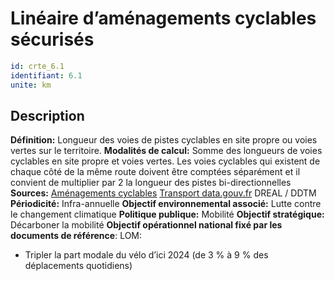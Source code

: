 # Linéaire d’aménagements cyclables sécurisés
```yaml
id: crte_6.1
identifiant: 6.1
unite: km
```
## Description

**Définition:** Longueur des voies de pistes cyclables en site propre ou voies vertes sur le territoire.
**Modalités de calcul:** Somme des longueurs de voies cyclables en site propre et voies vertes.
Les voies cyclables qui existent de chaque côté de la même route doivent être comptées séparément et il convient de multiplier par 2 la longueur des pistes bi-directionnelles
**Sources:** <a href="https://amenagements-cyclables.fr/">Aménagements cyclables</a>
<a href="https://transport.data.gouv.fr/datasets/amenagements-cyclables-france-metropolitaine/">Transport data.gouv.fr</a> DREAL / DDTM
**Périodicité:** Infra-annuelle
**Objectif environnemental associé:** Lutte contre le changement climatique
**Politique publique:** Mobilité
**Objectif stratégique:** Décarboner la mobilité
**Objectif opérationnel national fixé par les documents de référence**: LOM:
- Tripler la part modale du vélo d’ici 2024 (de 3 % à 9 % des déplacements quotidiens)
